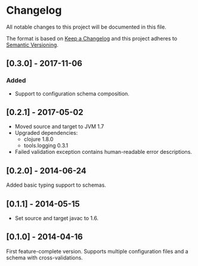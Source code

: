 # Changelog
All notable changes to this project will be documented in this file.

The format is based on [Keep a Changelog](http://keepachangelog.com/en/1.0.0/)
and this project adheres to [Semantic Versioning](http://semver.org/spec/v2.0.0.html).

## [0.3.0] - 2017-11-06
### Added
* Support to configuration schema composition.

## [0.2.1] - 2017-05-02
* Moved source and target to JVM 1.7
* Upgraded dependencies:
    * clojure 1.8.0
    * tools.logging 0.3.1
* Failed validation exception contains human-readable error
  descriptions.

## [0.2.0] - 2014-06-24
Added basic typing support to schemas.

## [0.1.1] - 2014-05-15
* Set source and target javac to 1.6.

## [0.1.0] - 2014-04-16
First feature-complete version. Supports multiple configuration files
and a schema with cross-validations.
